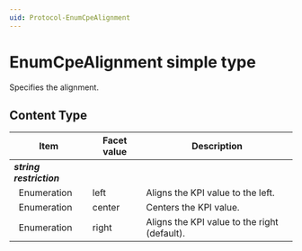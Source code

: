 ```yaml
---
uid: Protocol-EnumCpeAlignment
---
```


# EnumCpeAlignment simple type

Specifies the alignment.

## Content Type

|Item|Facet value|Description|
|--- |--- |--- |
|***string restriction***|||
|&nbsp;&nbsp;Enumeration|left|Aligns the KPI value to the left.|
|&nbsp;&nbsp;Enumeration|center|Centers the KPI value.|
|&nbsp;&nbsp;Enumeration|right|Aligns the KPI value to the right (default).|
